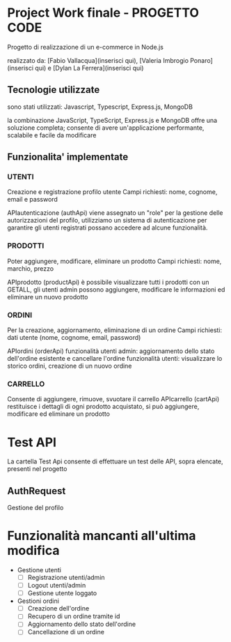# Project Work finale - PROGETTO CODE

Progetto di realizzazione di un e-commerce in Node.js

realizzato da: [Fabio Vallacqua](inserisci qui), [Valeria Imbrogio Ponaro](inserisci qui) e [Dylan La Ferrera](inserisci qui)

## Tecnologie utilizzate
sono stati utilizzati: Javascript, Typescript, Express.js, MongoDB

la combinazione JavaScript, TypeScript, Express.js e MongoDB offre una soluzione completa;
consente di avere un'applicazione performante, scalabile e facile da modificare

## Funzionalita' implementate
### UTENTI
Creazione e registrazione profilo utente
Campi richiesti: nome, cognome, email e password

APIautenticazione (authApi) viene assegnato un "role" per la gestione delle autorizzazioni
del profilo, utilizziamo un sistema di autenticazione per garantire gli utenti
registrati possano accedere ad alcune funzionalità.

### PRODOTTI
Poter aggiungere, modificare, eliminare un prodotto
Campi richiesti: nome, marchio, prezzo

APIprodotto (productApi) è possibile visualizzare tutti i prodotti con un GETALL, gli utenti admin
possono aggiungere, modificare le informazioni ed eliminare un nuovo prodotto

### ORDINI
Per la creazione, aggiornamento, eliminazione di un ordine
Campi richiesti: dati utente (nome, cognome, email, password)

APIordini (orderApi)
funzionalità utenti admin: aggiornamento dello stato dell'ordine esistente e cancellare l'ordine
funzionalità utenti: visualizzare lo storico ordini, creazione di un nuovo ordine

### CARRELLO
Consente di aggiungere, rimuove, svuotare il carrello
APIcarrello (cartApi) restituisce i dettagli di ogni prodotto acquistato, si può aggiungere, modificare ed eliminare un prodotto

# Test API
La cartella Test Api consente di effettuare un test delle API, sopra elencate, presenti nel progetto
## AuthRequest
Gestione del profilo


# Funzionalità mancanti all'ultima modifica
- Gestione utenti
    - [ ] Registrazione utenti/admin
    - [ ] Logout utenti/admin
    - [ ] Gestione utente loggato
- Gestioni ordini
    - [ ] Creazione dell'ordine
    - [ ] Recupero di un ordine tramite id
    - [ ] Aggiornamento dello stato dell'ordine
    - [ ] Cancellazione di un ordine